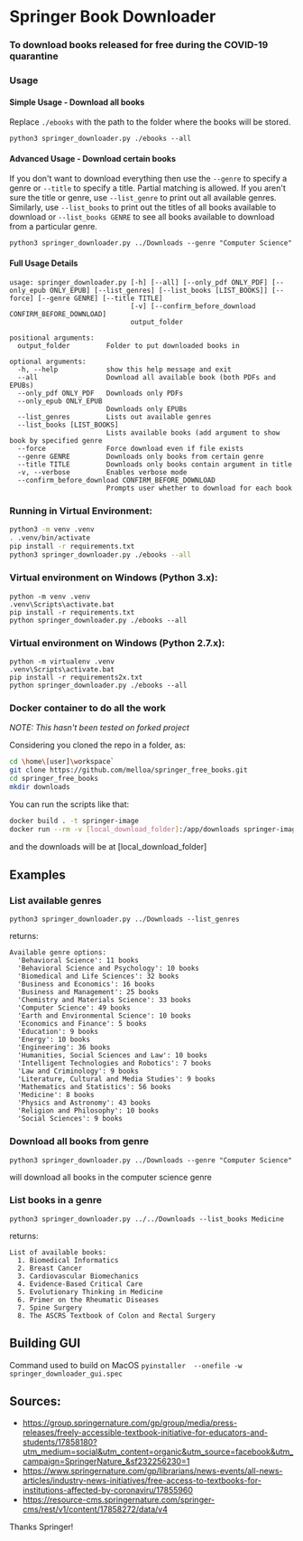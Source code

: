 # Springer Book Downloader 
### To download books released for free during the COVID-19 quarantine

### Usage
#### Simple Usage - Download all books
Replace `./ebooks` with the path to the folder where the books will be stored.

`python3 springer_downloader.py ./ebooks --all`

#### Advanced Usage - Download certain books
If you don't want to download everything then use the `--genre` to specify a genre or `--title` to specify a title. Partial matching is allowed. If you aren't sure the title or genre, use `--list_genre` to print out all available genres. Similarly, use `--list_books` to print out the titles of all books available to download or `--list_books GENRE` to see all books available to download from a particular genre.

`python3 springer_downloader.py ../Downloads --genre "Computer Science"`

#### Full Usage Details
```
usage: springer_downloader.py [-h] [--all] [--only_pdf ONLY_PDF] [--only_epub ONLY_EPUB] [--list_genres] [--list_books [LIST_BOOKS]] [--force] [--genre GENRE] [--title TITLE]
                              [-v] [--confirm_before_download CONFIRM_BEFORE_DOWNLOAD]
                              output_folder

positional arguments:
  output_folder         Folder to put downloaded books in

optional arguments:
  -h, --help            show this help message and exit
  --all                 Download all available book (both PDFs and EPUBs)
  --only_pdf ONLY_PDF   Downloads only PDFs
  --only_epub ONLY_EPUB
                        Downloads only EPUBs
  --list_genres         Lists out available genres
  --list_books [LIST_BOOKS]
                        Lists available books (add argument to show book by specified genre
  --force               Force download even if file exists
  --genre GENRE         Downloads only books from certain genre
  --title TITLE         Downloads only books contain argument in title
  -v, --verbose         Enables verbose mode
  --confirm_before_download CONFIRM_BEFORE_DOWNLOAD
                        Prompts user whether to download for each book
```

### Running in Virtual Environment:

```bash
python3 -m venv .venv
. .venv/bin/activate
pip install -r requirements.txt
python3 springer_downloader.py ./ebooks --all 
```

### Virtual environment on Windows (Python 3.x):

```
python -m venv .venv
.venv\Scripts\activate.bat
pip install -r requirements.txt
python springer_downloader.py ./ebooks --all 
```

### Virtual environment on Windows (Python 2.7.x):
```
python -m virtualenv .venv
.venv\Scripts\activate.bat
pip install -r requirements2x.txt
python springer_downloader.py ./ebooks --all 
```

### Docker container to do all the work

*NOTE: This hasn't been tested on forked project*

Considering you cloned the repo in a folder, as:
```bash
cd \home\[user]\workspace`
git clone https://github.com/melloa/springer_free_books.git
cd springer_free_books
mkdir downloads
```
You can run the scripts like that:

```bash
docker build . -t springer-image
docker run --rm -v [local_download_folder]:/app/downloads springer-image
```

and the downloads will be at [local_download_folder]

## Examples
### List available genres
`python3 springer_downloader.py ../Downloads --list_genres`

returns:
```
Available genre options:
  'Behavioral Science': 11 books
  'Behavioral Science and Psychology': 10 books
  'Biomedical and Life Sciences': 32 books
  'Business and Economics': 16 books
  'Business and Management': 25 books
  'Chemistry and Materials Science': 33 books
  'Computer Science': 49 books
  'Earth and Environmental Science': 10 books
  'Economics and Finance': 5 books
  'Education': 9 books
  'Energy': 10 books
  'Engineering': 36 books
  'Humanities, Social Sciences and Law': 10 books
  'Intelligent Technologies and Robotics': 7 books
  'Law and Criminology': 9 books
  'Literature, Cultural and Media Studies': 9 books
  'Mathematics and Statistics': 56 books
  'Medicine': 8 books
  'Physics and Astronomy': 43 books
  'Religion and Philosophy': 10 books
  'Social Sciences': 9 books
```

### Download all books from genre
`python3 springer_downloader.py ../Downloads --genre "Computer Science"`

will download all books in the computer science genre

### List books in a genre
`python3 springer_downloader.py ../../Downloads --list_books Medicine`                          

returns:
```
List of available books:
  1. Biomedical Informatics
  2. Breast Cancer
  3. Cardiovascular Biomechanics
  4. Evidence-Based Critical Care
  5. Evolutionary Thinking in Medicine
  6. Primer on the Rheumatic Diseases
  7. Spine Surgery
  8. The ASCRS Textbook of Colon and Rectal Surgery
```

## Building GUI
Command used to build on MacOS
`pyinstaller  --onefile -w springer_downloader_gui.spec`

## Sources:
* https://group.springernature.com/gp/group/media/press-releases/freely-accessible-textbook-initiative-for-educators-and-students/17858180?utm_medium=social&utm_content=organic&utm_source=facebook&utm_campaign=SpringerNature_&sf232256230=1
* https://www.springernature.com/gp/librarians/news-events/all-news-articles/industry-news-initiatives/free-access-to-textbooks-for-institutions-affected-by-coronaviru/17855960
* https://resource-cms.springernature.com/springer-cms/rest/v1/content/17858272/data/v4

Thanks Springer!